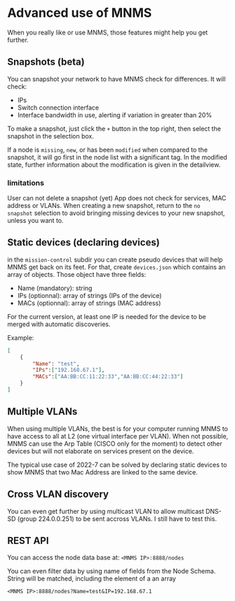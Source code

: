 # Advanced use of MNMS

When you really like or use MNMS, those features might help you get further.

## Snapshots (beta)

You can snapshot your network to have MNMS check for differences. It will check:
- IPs
- Switch connection interface
- Interface bandwidth in use, alerting if variation in greater than 20%

To make a snapshot, just click the ```+``` button in the top right, then select the snapshot in the selection box.

If a node is ```missing```, ```new```, or has been ```modified``` when compared to the snapshot, it will go first in the node list with a significant tag. In the modified state, further information about the modification is given in the detailview.

### limitations

User can not delete a snapshot (yet)
App does not check for services, MAC address or VLANs.
When creating a new snapshot, return to the ```no snapshot``` selection to avoid bringing missing devices to your new snapshot, unless you want to.

## Static devices (declaring devices)

in the ```mission-control``` subdir you can create pseudo devices that will help MNMS get back on its feet. For that, create ```devices.json``` which  contains an array of objects. Those object have three fields:
- Name (mandatory): string
- IPs (optionnal): array of strings (IPs of the device)
- MACs (optionnal): array of strings (MAC address)

For the current version,  at least one IP is needed for the device to be merged with automatic discoveries.

Example:
```json
[
    {
        "Name": "test",
        "IPs":["192.168.67.1"],
        "MACs":["AA:BB:CC:11:22:33","AA:BB:CC:44:22:33"]
    }
]
```


## Multiple VLANs

When using multiple VLANs, the best is for your computer running MNMS to have access to all at L2 (one virtual interface per VLAN). When not possible, MNMS can use the Arp Table (CISCO only for the moment) to detect other devices but will not elaborate on services present on the device.

The typical use case of 2022-7 can be solved by declaring static devices to show MNMS that two Mac Address are linked to the same device.

## Cross VLAN discovery

You can even get further by using multicast VLAN to allow multicast DNS-SD (group 224.0.0.251) to be sent accross VLANs. I still have to test this.

## REST API 

You can access the node data base at:
```<MNMS IP>:8888/nodes```

You can even filter data by using name of fields from the Node Schema. String will be matched, including the element of a an array

```<MNMS IP>:8888/nodes?Name=test&IP=192.168.67.1```